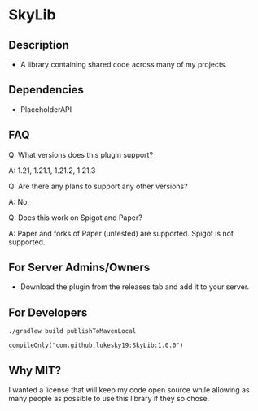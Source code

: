 # SkyLib
## Description
* A library containing shared code across many of my projects.

## Dependencies
* PlaceholderAPI

## FAQ
Q: What versions does this plugin support?

A: 1.21, 1.21.1, 1.21.2, 1.21.3

Q: Are there any plans to support any other versions?

A: No.

Q: Does this work on Spigot and Paper?

A: Paper and forks of Paper (untested) are supported. Spigot is not supported.

## For Server Admins/Owners
* Download the plugin from the releases tab and add it to your server.

## For Developers
```./gradlew build publishToMavenLocal```

```koitlin
compileOnly("com.github.lukesky19:SkyLib:1.0.0")
```

## Why MIT?
I wanted a license that will keep my code open source while allowing as many people as possible to use this library if they so chose.
